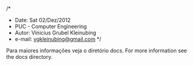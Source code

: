 /*
 * Date: Sat 02/Dez/2012
 * PUC - Computer Engineering
 * Autor: Vinicius Grubel Kleinubing
 * e-mail: vgkleinubing@gmail.com
 */

Para maiores informações veja o diretório docs.
For more information see the docs directory.

